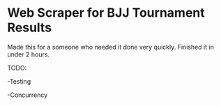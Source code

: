 # Web Scraper for BJJ Tournament Results

Made this for a someone who needed it done very quickly. Finished it in under 2 hours.

TODO:

-Testing

-Concurrency